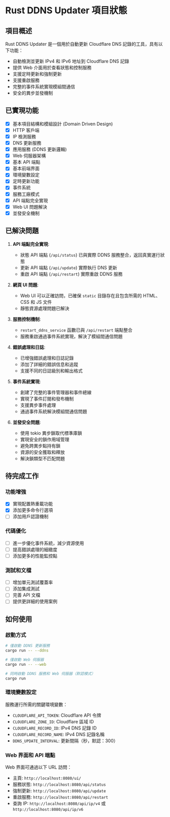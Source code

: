 # Rust DDNS Updater 項目狀態

## 項目概述
Rust DDNS Updater 是一個用於自動更新 Cloudflare DNS 記錄的工具，具有以下功能：
- 自動檢測並更新 IPv4 和 IPv6 地址到 Cloudflare DNS 記錄
- 提供 Web 介面用於查看狀態和控制服務
- 支援定時更新和強制更新
- 支援重啟服務
- 完整的事件系統實現模組間通信
- 安全的異步並發機制

## 已實現功能
- [x] 基本項目結構和模組設計 (Domain Driven Design)
- [x] HTTP 客戶端
- [x] IP 檢測服務
- [x] DNS 更新服務
- [x] 應用服務 (DDNS 更新邏輯)
- [x] Web 伺服器架構
- [x] 基本 API 端點
- [x] 基本前端界面
- [x] 環境變數設定
- [x] 定時更新功能
- [x] 事件系統
- [x] 服務工廠模式
- [x] API 端點完全實現
- [x] Web UI 問題解決
- [x] 並發安全機制

## 已解決問題
1. **API 端點完全實現**:
   - 狀態 API 端點 (`/api/status`) 已與實際 DDNS 服務整合，返回真實運行狀態
   - 更新 API 端點 (`/api/update`) 實際執行 DNS 更新
   - 重啟 API 端點 (`/api/restart`) 實際重啟 DDNS 服務

2. **網頁 UI 問題**:
   - Web UI 可以正確訪問，已確保 `static` 目錄存在且包含所需的 HTML、CSS 和 JS 文件
   - 靜態資源處理問題已解決

3. **服務控制機制**:
   - `restart_ddns_service` 函數已與 `/api/restart` 端點整合
   - 服務重啟通過事件系統實現，解決了模組間通信問題

4. **錯誤處理和日誌**:
   - 已增強錯誤處理和日誌記錄
   - 添加了詳細的錯誤信息和追蹤
   - 支援不同的日誌級別和輸出格式

5. **事件系統實現**:
   - 創建了完整的事件管理器和事件總線
   - 實現了事件訂閱和發布機制
   - 支援異步事件處理
   - 通過事件系統解決模組間通信問題

6. **並發安全問題**:
   - 使用 tokio 異步鎖取代標準庫鎖
   - 實現安全的鎖作用域管理
   - 避免跨異步點持有鎖
   - 資源的安全獲取和釋放
   - 解決鎖類型不匹配問題

## 待完成工作

### 功能增強
- [x] 實現配置熱重載功能
- [x] 添加更多命令行選項
- [ ] 添加用戶認證機制

### 代碼優化
- [ ] 進一步優化事件系統，減少資源使用
- [ ] 提高錯誤處理的細緻度
- [ ] 添加更多的性能監控點

### 測試和文檔
- [ ] 增加單元測試覆蓋率
- [ ] 添加集成測試
- [ ] 完善 API 文檔
- [ ] 提供更詳細的使用案例

## 如何使用

### 啟動方式
```bash
# 僅啟動 DDNS 更新服務
cargo run -- --ddns

# 僅啟動 Web 伺服器
cargo run -- --web

# 同時啟動 DDNS 服務和 Web 伺服器（默認模式）
cargo run
```

### 環境變數設定
服務運行所需的關鍵環境變數：
- `CLOUDFLARE_API_TOKEN`: Cloudflare API 令牌
- `CLOUDFLARE_ZONE_ID`: Cloudflare 區域 ID
- `CLOUDFLARE_RECORD_ID`: IPv4 DNS 記錄 ID
- `CLOUDFLARE_RECORD_NAME`: IPv4 DNS 記錄名稱
- `DDNS_UPDATE_INTERVAL`: 更新間隔（秒，默認：300）

### Web 界面和 API 端點
Web 界面可通過以下 URL 訪問：
- 主頁: `http://localhost:8080/ui/`
- 服務狀態: `http://localhost:8080/api/status`
- 強制更新: `http://localhost:8080/api/update`
- 重啟服務: `http://localhost:8080/api/restart`
- 查詢 IP: `http://localhost:8080/api/ip/v4` 或 `http://localhost:8080/api/ip/v6` 